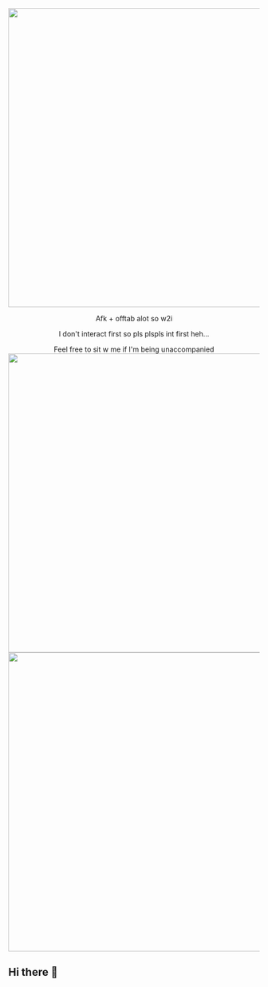 <img src="https://i.imgur.com/71fnCTy.png&=80" width="600">
<p align="center">Afk + offtab alot so w2i 

  <p align="center">I don't interact first so pls plspls int first heh...
    
<p align="center">Feel free to sit w me if I'm being unaccompanied
<img Feel free to sit w me if I'm being unaccompanied
<img src="https://i.imgur.com/8sAnW1k.png&=80" width="600">

<img src="https://i.imgur.com/iLYI2jR.png&=80" width="600">



## Hi there 👋

<!--
**detective-prince/detective-prince** is a ✨ _special_ ✨ repository because its `README.md` (this file) appears on your GitHub profile.

Here are some ideas to get you started:

- 🔭 I’m currently working on ...
- 🌱 I’m currently learning ...
- 👯 I’m looking to collaborate on ...
- 🤔 I’m looking for help with ...
- 💬 Ask me about ...
- 📫 How to reach me: ...
- 😄 Pronouns: ...
- ⚡ Fun fact: ...
-->
